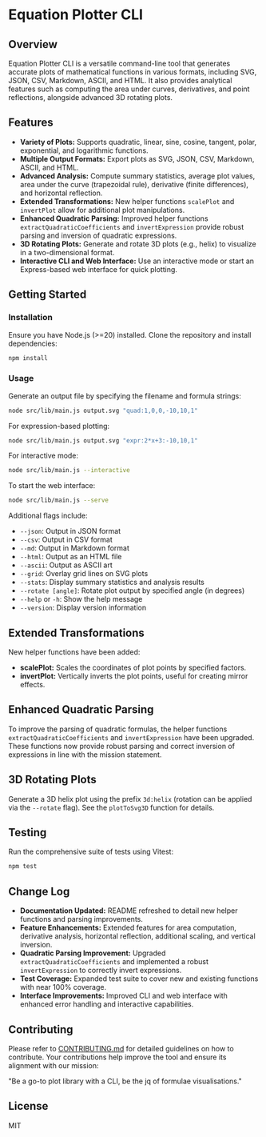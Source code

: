 # Equation Plotter CLI

## Overview

Equation Plotter CLI is a versatile command-line tool that generates accurate plots of mathematical functions in various formats, including SVG, JSON, CSV, Markdown, ASCII, and HTML. It also provides analytical features such as computing the area under curves, derivatives, and point reflections, alongside advanced 3D rotating plots.

## Features

- **Variety of Plots:** Supports quadratic, linear, sine, cosine, tangent, polar, exponential, and logarithmic functions.
- **Multiple Output Formats:** Export plots as SVG, JSON, CSV, Markdown, ASCII, and HTML.
- **Advanced Analysis:** Compute summary statistics, average plot values, area under the curve (trapezoidal rule), derivative (finite differences), and horizontal reflection.
- **Extended Transformations:** New helper functions `scalePlot` and `invertPlot` allow for additional plot manipulations.
- **Enhanced Quadratic Parsing:** Improved helper functions `extractQuadraticCoefficients` and `invertExpression` provide robust parsing and inversion of quadratic expressions.
- **3D Rotating Plots:** Generate and rotate 3D plots (e.g., helix) to visualize in a two-dimensional format.
- **Interactive CLI and Web Interface:** Use an interactive mode or start an Express-based web interface for quick plotting.

## Getting Started

### Installation

Ensure you have Node.js (>=20) installed. Clone the repository and install dependencies:

```bash
npm install
```

### Usage

Generate an output file by specifying the filename and formula strings:

```bash
node src/lib/main.js output.svg "quad:1,0,0,-10,10,1"
```

For expression-based plotting:

```bash
node src/lib/main.js output.svg "expr:2*x+3:-10,10,1"
```

For interactive mode:

```bash
node src/lib/main.js --interactive
```

To start the web interface:

```bash
node src/lib/main.js --serve
```

Additional flags include:

- `--json`: Output in JSON format
- `--csv`: Output in CSV format
- `--md`: Output in Markdown format
- `--html`: Output as an HTML file
- `--ascii`: Output as ASCII art
- `--grid`: Overlay grid lines on SVG plots
- `--stats`: Display summary statistics and analysis results
- `--rotate [angle]`: Rotate plot output by specified angle (in degrees)
- `--help` or `-h`: Show the help message
- `--version`: Display version information

## Extended Transformations

New helper functions have been added:

- **scalePlot:** Scales the coordinates of plot points by specified factors.
- **invertPlot:** Vertically inverts the plot points, useful for creating mirror effects.

## Enhanced Quadratic Parsing

To improve the parsing of quadratic formulas, the helper functions `extractQuadraticCoefficients` and `invertExpression` have been upgraded. These functions now provide robust parsing and correct inversion of expressions in line with the mission statement.

## 3D Rotating Plots

Generate a 3D helix plot using the prefix `3d:helix` (rotation can be applied via the `--rotate` flag). See the `plotToSvg3D` function for details.

## Testing

Run the comprehensive suite of tests using Vitest:

```bash
npm test
```

## Change Log

- **Documentation Updated:** README refreshed to detail new helper functions and parsing improvements.
- **Feature Enhancements:** Extended features for area computation, derivative analysis, horizontal reflection, additional scaling, and vertical inversion.
- **Quadratic Parsing Improvement:** Upgraded `extractQuadraticCoefficients` and implemented a robust `invertExpression` to correctly invert expressions.
- **Test Coverage:** Expanded test suite to cover new and existing functions with near 100% coverage.
- **Interface Improvements:** Improved CLI and web interface with enhanced error handling and interactive capabilities.

## Contributing

Please refer to [CONTRIBUTING.md](CONTRIBUTING.md) for detailed guidelines on how to contribute. Your contributions help improve the tool and ensure its alignment with our mission:

"Be a go-to plot library with a CLI, be the jq of formulae visualisations."

## License

MIT
